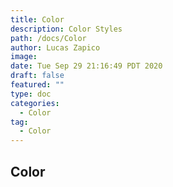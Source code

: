 ```yaml
---
title: Color
description: Color Styles
path: /docs/Color
author: Lucas Zapico
image: 
date: Tue Sep 29 21:16:49 PDT 2020
draft: false
featured: ""
type: doc
categories:
  - Color
tag:
  - Color
---
```


## Color